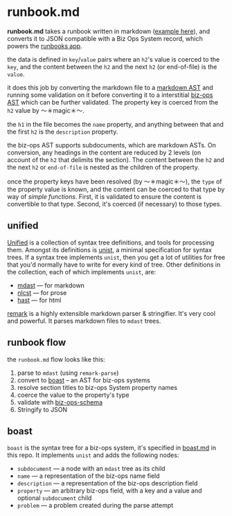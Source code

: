 # runbook.md

**runbook.md** takes a runbook written in markdown
([example here](../EXAMPLE.md)), and converts it to JSON compatible with a Biz
Ops System record, which powers the [runbooks app](https://runbooks.in.ft.com).

the data is defined in `key`/`value` pairs where an `h2`'s value is coerced to
the `key`, and the content between the `h2` and the next `h2` (or end-of-file)
is the `value`.

it does this job by converting the markdown file to a
[markdown AST](https://github.com/syntax-tree/mdast/blob/master/readme.md) and
running some validation on it before converting it to a interstitial
[biz-ops AST](./boast.md) which can be further validated.
The property key is coerced from the `h2` value by ～＊magic＊～.

the `h1` in the file becomes the `name` property, and anything between that and
the first `h2` is the `description` property.

the biz-ops AST supports subdocuments, which are markdown ASTs. On conversion,
any headings in the content are reduced by 2 levels (on account of the `h2` that
delimits the section). The content between the `h2` and the next `h2` or
`end-of-file` is nested as the children of the property.

once the property keys have been resolved (by ～＊magic＊～), the `type` of the
property value is known, and the content can be coerced to that type by way of
_simple functions_. First, it is validated to ensure the content is convertible
to that type. Second, it's coerced (if necessary) to those types.

## unified

[Unified](https://unified.js.org) is a collection of syntax tree definitions,
and tools for processing them. Amongst its definitions is
[unist](https://github.com/syntax-tree/unist), a minimal specification for
syntax trees. If a syntax tree implements `unist`, then you get a lot of
utilities for free that you'd normally have to write for every kind of tree.
Other definitions in the collection, each of which implements `unist`, are:

-   [mdast](https://github.com/syntax-tree/mdast) — for markdown
-   [nlcst](https://github.com/syntax-tree/nlcst) — for prose
-   [hast](https://github.com/syntax-tree/hast) — for html

[remark](https://github.com/remarkjs/remark) is a highly extensible markdown
parser & stringifier. It's very cool and powerful. It parses markdown files to
`mdast` trees.

## runbook flow

the `runbook.md` flow looks like this:

1. parse to `mdast` (using `remark-parse`)
2. convert to [boast](./boast.md) – an AST for biz-ops systems
3. resolve section titles to biz-ops System property names
4. coerce the value to the property's type
5. validate with
   [biz-ops-schema](https://github.com/financial-times/biz-ops-schema)
6. Stringify to JSON

## boast

`boast` is the syntax tree for a biz-ops system, it's specified in
[boast.md](./boast.md) in this repo. It implements `unist` and adds the
following nodes:

-   `subdocument` — a node with an `mdast` tree as its child
-   `name` — a representation of the biz-ops name field
-   `description` — a representation of the biz-ops description field
-   `property` — an arbitrary biz-ops field, with a key and a value and optional
    `subdocument` child
-   `problem` — a problem created during the parse attempt
